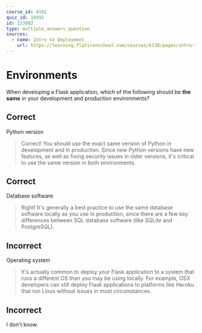 ```yaml
---
course_id: 4182
quiz_id: 19392
id: 123882
type: multiple_answers_question
sources:
  - name: Intro to Deployment
    url: https://learning.flatironschool.com/courses/6130/pages/intro-to-deployment
---
```


# Environments

When developing a Flask application, which of the following should be **the
same** in your development and production environments?

## Correct

Python version

> Correct! You should use the exact same version of Python in development and in
> production. Since new Python versions have new features, as well as fixing
> security issues in older versions, it's critical to use the same version in
> both environments.

## Correct

Database software

> Right! It's generally a best practice to use the same database software
> locally as you use in production, since there are a few key differences
> between SQL database software (like SQLite and PostgreSQL).

## Incorrect

Operating system

> It's actually common to deploy your Flask application to a system that runs a
> different OS than you may be using locally. For example, OSX developers can
> still deploy Flask applications to platforms like Heroku that run Linux
> without issues in most circumstances.

## Incorrect

I don't know.

